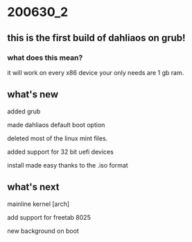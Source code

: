 # 200630_2

## this is the first build of dahliaos on grub!

### what does this mean?

it will work on every x86 device your only needs are 1 gb ram. 

## what's new

added grub

made dahliaos default boot option

deleted most of the linux mint files.

added support for 32 bit uefi devices

install made easy thanks to the .iso format

## what's next

mainline kernel [arch]

add support for freetab 8025

new background on boot




